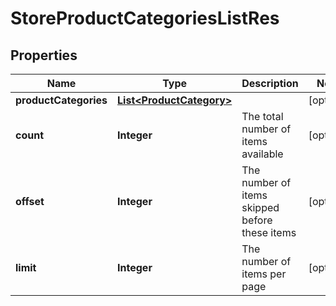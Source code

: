 # StoreProductCategoriesListRes

## Properties
Name | Type | Description | Notes
------------ | ------------- | ------------- | -------------
**productCategories** | [**List&lt;ProductCategory&gt;**](ProductCategory.md) |  |  [optional]
**count** | **Integer** | The total number of items available |  [optional]
**offset** | **Integer** | The number of items skipped before these items |  [optional]
**limit** | **Integer** | The number of items per page |  [optional]

